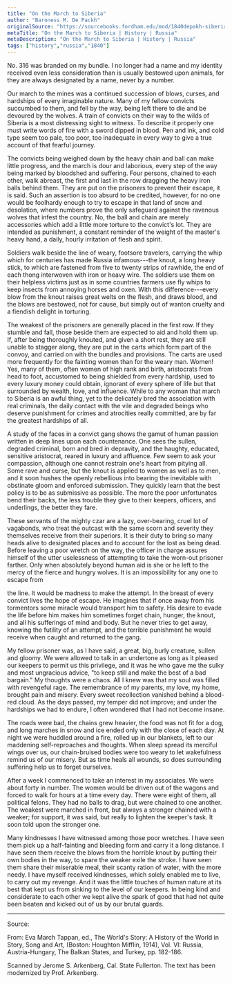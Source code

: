 ```yaml
---
title: "On the March to Siberia"
author: "Baroness M. De Packh"
originalSource: "https://sourcebooks.fordham.edu/mod/1840depakh-siberia.asp"
metaTitle: "On the March to Siberia | History | Russia"
metaDescription: "On the March to Siberia | History | Russia"
tags: ["history","russia","1840"]
---
```


No. 316 was branded on my bundle. I no longer had a name and my identity received even less consideration than is usually bestowed upon animals, for they are always designated by a name, never by a number.

Our march to the mines was a continued succession of blows, curses, and hardships of every imaginable nature. Many of my fellow convicts succumbed to them, and fell by the way, being left there to die and be devoured by the wolves. A train of convicts on their way to the wilds of Siberia is a most distressing sight to witness. To describe it properly one must write words of fire with a sword dipped in blood. Pen and ink, and cold type seem too pale, too poor, too inadequate in every way to give a true account of that fearful journey.

The convicts being weighed down by the heavy chain and ball can make little progress, and the march is dour and laborious, every step of the way being marked by bloodshed and suffering. Four persons, chained to each other, walk abreast, the first and last in the row dragging the heavy iron balls behind them. They are put on the prisoners to prevent their escape, it is said. Such an assertion is too absurd to be credited, however, for no one would be foolhardy enough to try to escape in that land of snow and desolation, where numbers prove the only safeguard against the ravenous wolves that infest the country. No, the ball and chain are merely accessories which add a little more torture to the convict's lot. They are intended as punishment, a constant reminder of the weight of the master's heavy hand, a daily, hourly irritation of flesh and spirit.

Soldiers walk beside the line of weary, footsore travelers, carrying the whip which for centuries has made Russia infamous---the knout, a long heavy stick, to which are fastened from five to twenty strips of rawhide, the end of each thong interwoven with iron or heavy wire. The soldiers use them on their helpless victims just as in some countries farmers use fly whips to keep insects from annoying horses and oxen. With this difference---every blow from the knout raises great welts on the flesh, and draws blood, and the blows are bestowed, not for cause, but simply out of wanton cruelty and a fiendish delight in torturing.

The weakest of the prisoners are generally placed in the first row. If they stumble and fall, those beside them are expected to aid and hold them up. If, after being thoroughly knouted, and given a short rest, they are still unable to stagger along, they are put in the carts which form part of the convoy, and carried on with the bundles and provisions. The carts are used more frequently for the fainting women than for the weary man. Women! Yes, many of them, often women of high rank and birth, aristocrats from head to foot, accustomed to being shielded from every hardship, used to every luxury money could obtain, ignorant of every sphere of life but that surrounded by wealth, love, and influence. While to any woman that march to Siberia is an awful thing, yet to the delicately bred the association with real criminals, the daily contact with the vile and degraded beings who deserve punishment for crimes and atrocities really committed, are by far the greatest hardships of all.

A study of the faces in a convict gang shows the gamut of human passion written in deep lines upon each countenance. One sees the sullen, degraded criminal, born and bred in depravity, and the haughty, educated, sensitive aristocrat, reared in luxury and affluence. Few seem to ask your compassion, although one cannot restrain one's heart from pitying all. Some rave and curse, but the knout is applied to women as well as to men, and it soon hushes the openly rebellious into bearing the inevitable with obstinate gloom and enforced submission. They quickly learn that the best policy is to be as submissive as possible. The more the poor unfortunates bend their backs, the less trouble they give to their keepers, officers, and underlings, the better they fare.

These servants of the mighty czar are a lazy, over-bearing, cruel lot of vagabonds, who treat the outcast with the same scorn and severity they themselves receive from their superiors. It is their duty to bring so many heads alive to designated places and to account for the lost as being dead. Before leaving a poor wretch on the way, the officer in charge assures himself of the utter uselessness of attempting to take the worn-out prisoner farther. Only when absolutely beyond human aid is she or he left to the mercy of the fierce and hungry wolves. It is an impossibility for any one to escape from

the line. It would be madness to make the attempt. In the breast of every convict lives the hope of escape. He imagines that if once away from his tormentors some miracle would transport him to safety. His desire to evade the life before him makes him sometimes forget chain, hunger, the knout, and all his sufferings of mind and body. But he never tries to get away, knowing the futility of an attempt, and the terrible punishment he would receive when caught and returned to the gang.

My fellow prisoner was, as I have said, a great, big, burly creature, sullen and gloomy. We were allowed to talk in an undertone as long as it pleased our keepers to permit us this privilege, and it was he who gave me the sulky and most ungracious advice, "to keep still and make the best of a bad bargain." My thoughts were a chaos. All I knew was that my soul was filled with revengeful rage. The remembrance of my parents, my love, my home, brought pain and misery. Every sweet recollection vanished behind a blood-red cloud. As the days passed, my temper did not improve; and under the hardships we had to endure, I often wondered that I had not become insane.

The roads were bad, the chains grew heavier, the food was not fit for a dog, and long marches in snow and ice ended only with the close of each day. At night we were huddled around a fire, rolled up in our blankets, left to our maddening self-reproaches and thoughts. When sleep spread its merciful wings over us, our chain-bruised bodies were too weary to let wakefulness remind us of our misery. But as time heals all wounds, so does surrounding suffering help us to forget ourselves.

After a week I commenced to take an interest in my associates. We were about forty in number. The women would be driven out of the wagons and forced to walk for hours at a time every day. There were eight of them, all political felons. They had no balls to drag, but were chained to one another. The weakest were marched in front, but always a stronger chained with a weaker; for support, it was said, but really to lighten the keeper's task. It soon told upon the stronger one.

Many kindnesses I have witnessed among those poor wretches. I have seen them pick up a half-fainting and bleeding form and carry it a long distance. I have seen them receive the blows from the horrible knout by putting their own bodies in the way, to spare the weaker exile the stroke. I have seen them share their miserable meal, their scanty ration of water, with the more needy. I have myself received kindnesses, which solely enabled me to live, to carry out my revenge. And it was the little touches of human nature at its best that kept us from sinking to the level of our keepers. In being kind and considerate to each other we kept alive the spark of good that had not quite been beaten and kicked out of us by our brutal guards.

---

Source:

From: Eva March Tappan, ed., The World's Story: A History of the World in Story, Song and Art, (Boston: Houghton Mifflin, 1914), Vol. VI: Russia, Austria-Hungary, The Balkan States, and Turkey, pp. 182-186.

Scanned by Jerome S. Arkenberg, Cal. State Fullerton. The text has been modernized by Prof. Arkenberg.

